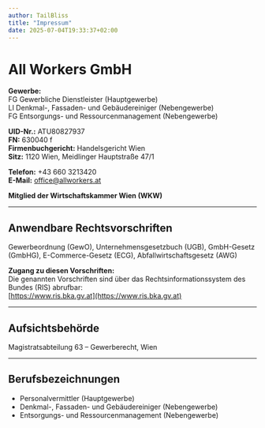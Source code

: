 ```yaml
---
author: TailBliss
title: "Impressum"
date: 2025-07-04T19:33:37+02:00
---
```


# All Workers GmbH

**Gewerbe:**  
FG Gewerbliche Dienstleister (Hauptgewerbe)  
LI Denkmal-, Fassaden- und Gebäudereiniger (Nebengewerbe)  
FG Entsorgungs- und Ressourcenmanagement (Nebengewerbe)

**UID-Nr.:** ATU80827937  
**FN:** 630040 f  
**Firmenbuchgericht:** Handelsgericht Wien  
**Sitz:** 1120 Wien, Meidlinger Hauptstraße 47/1  

**Telefon:** +43 660 3213420  
**E-Mail:** office@allworkers.at  

**Mitglied der Wirtschaftskammer Wien (WKW)**

---

## Anwendbare Rechtsvorschriften

Gewerbeordnung (GewO), Unternehmensgesetzbuch (UGB), GmbH-Gesetz (GmbHG), E-Commerce-Gesetz (ECG), Abfallwirtschaftsgesetz (AWG)

**Zugang zu diesen Vorschriften:**  
Die genannten Vorschriften sind über das Rechtsinformationssystem des Bundes (RIS) abrufbar:  
[https://www.ris.bka.gv.at](https://www.ris.bka.gv.at)

---

## Aufsichtsbehörde

Magistratsabteilung 63 – Gewerberecht, Wien

---

## Berufsbezeichnungen

- Personalvermittler (Hauptgewerbe)  
- Denkmal-, Fassaden- und Gebäudereiniger (Nebengewerbe)  
- Entsorgungs- und Ressourcenmanagement (Nebengewerbe)

